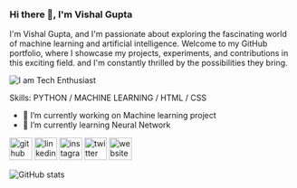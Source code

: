 ### Hi there 👋, I'm Vishal Gupta
I'm Vishal Gupta, and I'm passionate about exploring the fascinating world of machine learning and artificial intelligence. Welcome to my GitHub portfolio, where I showcase my projects, experiments, and contributions in this exciting field. and I'm constantly thrilled by the possibilities they bring.

![I am Tech Enthusiast](https://miro.medium.com/v2/resize:fit:1400/format:webp/1*b21FyqUbowHYAOQDXH0tDw.jpeg)



Skills: PYTHON / MACHINE LEARNING / HTML / CSS

- 🔭 I’m currently working on Machine learning project 
- 🌱 I’m currently learning Neural Network 


[<img src='https://cdn.jsdelivr.net/npm/simple-icons@3.0.1/icons/github.svg' alt='github' height='40'>](https://github.com/Vishal-74)  [<img src='https://cdn.jsdelivr.net/npm/simple-icons@3.0.1/icons/linkedin.svg' alt='linkedin' height='40'>](https://www.linkedin.com/in/vishal-gupta-743108231/)  [<img src='https://cdn.jsdelivr.net/npm/simple-icons@3.0.1/icons/instagram.svg' alt='instagram' height='40'>](https://www.instagram.com/vishal_74_/)  [<img src='https://cdn.jsdelivr.net/npm/simple-icons@3.0.1/icons/twitter.svg' alt='twitter' height='40'>](https://twitter.com/Vishal_74_)  [<img src='https://cdn.jsdelivr.net/npm/simple-icons@3.0.1/icons/icloud.svg' alt='website' height='40'>](https://vishal-74.github.io/VishalGupta.github.io/)  

![GitHub stats](https://github-readme-stats.vercel.app/api?username=Vishal-74&show_icons=true)  

